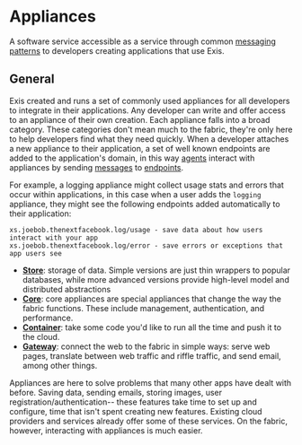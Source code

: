 # Appliances

A software service accessible as a service through common [messaging patterns][Message] to developers creating applications that use Exis. 

## General

Exis created and runs a set of commonly used appliances for all developers to integrate in their applications. Any developer can write and offer access to an appliance of their own creation. Each appliance falls into a broad category. These categories don't mean much to the fabric, they're only here to help developers find what they need quickly. When a developer attaches a new appliance to their application, a set of well known endpoints are added to the application's domain, in this way [agents][agent] interact with appliances by sending [messages][message] to [endpoints][endpoint].

For example, a logging appliance might collect usage stats and errors that occur within applications, in this case when a user adds the `logging` appliance, they might see the following endpoints added automatically to their application:

```
xs.joebob.thenextfacebook.log/usage - save data about how users interact with your app
xs.joebob.thenextfacebook.log/error - save errors or exceptions that app users see
```

* [**Store**][store]: storage of data. Simple versions are just thin wrappers to popular databases, while more advanced versions provide high-level model and distributed abstractions
* [**Core**][core]: core appliances are special appliances that change the way the fabric functions. These include management, authentication, and performance. 
* [**Container**][container]: take some code you'd like to run all the time and push it to the cloud. 
* [**Gateway**][gateway]: connect the web to the fabric in simple ways: serve web pages, translate between web traffic and riffle traffic, and send email, among other things. 

Appliances are here to solve problems that many other apps have dealt with before. Saving data, sending emails, storing images, user registration/authentication-- these features take time to set up and configure, time that isn't spent creating new features. Existing cloud providers and services already offer some of these services. On the fabric, however, interacting with appliances is much easier. 


<!-- Reference for TOC -->

[message]:/pages/riffle/Message.md
[agent]:/pages/riffle/Agent.md
[node]:/pages/fabric/Node.md
[fabric]:/pages/fabric/Fabric.md
[domain]:/pages/riffle/Domain.md
[action]:/pages/riffle/Agent.md
[endpoint]:/pages/riffle/Endpoint.md

[appliances]:/pages/appliances/Appliances.md
[store]:/pages/appliances/Store-Appliances.md
[core]:/pages/appliances/Core-Appliances.md
[container]:/pages/appliances/Container-Appliances.md
[gateway]:/pages/appliances/Gateway-Appliances.md

<!-- Reference for TOC -->

[Injection]:/pages/appliances/Injection.md
[Domain]:/pages/riffle/Domain.md
